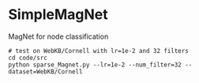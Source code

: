 # SimpleMagNet
MagNet for node classification

```
# test on WebKB/Cornell with lr=1e-2 and 32 filters
cd code/src
python sparse_Magnet.py --lr=1e-2 --num_filter=32 --dataset=WebKB/Cornell
```
